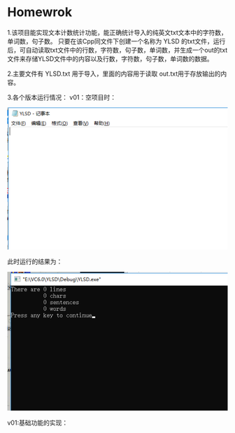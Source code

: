 # Homewrok
1.该项目能实现文本计数统计功能，能正确统计导入的纯英文txt文本中的字符数，单词数，句子数。 只要在该Cpp同文件下创建一个名称为 YLSD 的txt文件，运行后，可自动读取txt文件中的行数，字符数，句子数，单词数，并生成一个out的txt文件来存储YLSD文件中的内容以及行数，字符数，句子数，单词数的数据。

2.主要文件有 YLSD.txt 用于导入，里面的内容用于读取
  out.txt用于存放输出的内容。

3.各个版本运行情况：
 v01：空项目时： 
 
 ![YLSD中无内容时](https://github.com/syh977/Homewrok/blob/master/v0.1.png)
 
 此时运行的结果为：
 
 ![运行结果](https://github.com/syh977/Homewrok/blob/master/v0.2.png)
 
 
 v01:基础功能的实现：
 
 
 
 

 
